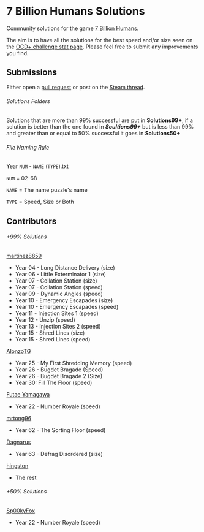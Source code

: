 # 7 Billion Humans Solutions

Community solutions for the game [7 Billion Humans](https://store.steampowered.com/app/792100/7_Billion_Humans/).

The aim is to have all the solutions for the best speed and/or size seen on the [OCD+ challenge stat page](https://tomorrowcorporation.com/7billionhumansStats/). Please feel free to submit any improvements you find.

## Submissions

Either open a [pull request](https://help.github.com/articles/about-pull-requests/) or post on the [Steam thread](https://steamcommunity.com/app/792100/discussions/0/1739968490573286109/).

###### Solutions Folders

Solutions that are more than 99% successful are put in **Solutions99+**, if a solution is better than the one found in ***Soultions99+*** but is less than 99% and greater than or equal to 50% successful it goes in **Solutions50+**

###### File Naming Rule

Year `NUM` - `NAME` (`TYPE`).txt

`NUM` = 02-68

`NAME` = The name puzzle's name

`TYPE` = Speed, Size or Both

## Contributors

###### +99% Solutions

[martinez8859](https://github.com/martinez8859)
* Year 04 - Long Distance Delivery (size)
* Year 06 - Little Exterminator 1 (size)
* Year 07 - Collation Station (size)
* Year 07 - Collation Station (speed)
* Year 09 - Dynamic Angles (speed)
* Year 10 - Emergency Escapades (size)
* Year 10 - Emergency Escapades (speed)
* Year 11 - Injection Sites 1 (speed)
* Year 12 - Unzip (speed)
* Year 13 - Injection Sites 2 (speed)
* Year 15 - Shred Lines (size)
* Year 15 - Shred Lines (speed)

[AlonzoTG](https://github.com/AlonzoTG)
* Year 25 - My First Shredding Memory (speed)
* Year 26 - Bugdet Bragade (Speed)
* Year 26 - Bugdet Bragade 2 (Size)
* Year 30: Fill The Floor (speed)

[Futae Yamagawa](https://steamcommunity.com/profiles/76561197964795302)
* Year 22 - Number Royale (speed)

[mrtong96](https://steamcommunity.com/profiles/76561198191650798)
* Year 62 - The Sorting Floor (speed)

[Dagnarus](https://steamcommunity.com/id/dagnarus)
* Year 63 - Defrag Disordered (size)

[hingston](https://github.com/hingston/)
* The rest

###### +50% Solutions

[Sp00kyFox](https://steamcommunity.com/id/Sp00kyFox)
* Year 22 - Number Royale (speed)
